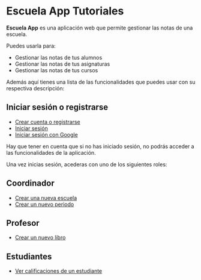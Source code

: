 # Escuela App Tutoriales

**Escuela App** es una aplicación web que permite gestionar las notas de una escuela.

Puedes usarla para:

- Gestionar las notas de tus alumnos
- Gestionar las notas de tus asignaturas
- Gestionar las notas de tus cursos

<!-- Puedes ver tutoriales en vídeo en nuestra [página de Youtube](https://www.youtube.com/channel/U). Puedes contactarnos a nuestro correo electrónico [](mailto:). Si tienes alguna duda o sugerencia, no dudes en contactarnos. -->

Además aquí tienes una lista de las funcionalidades que puedes usar con su respectiva descripción:

## Iniciar sesión o registrarse

- [Crear cuenta o registrarse](auth/signin.md)
- [Iniciar sesión](auth/login.md)
- [Iniciar sesión con Google](auth/signin-google.md)

Hay que tener en cuenta que si no has iniciado sesión, no podrás acceder a las funcionalidades de la aplicación.

Una vez inicias sesión, acederas con uno de los siguientes roles:

## Coordinador

- [Crear una nueva escuela](coordinator/create-school.md)
- [Crear un nuevo periodo](coordinator/create-period.md)

## Profesor

- [Crear un nuevo libro](teacher/create-book.md)

## Estudiantes

- [Ver calificaciones de un estudiante](student/student-grades.md)
